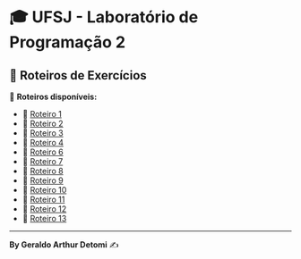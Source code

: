 # 🎓 UFSJ - Laboratório de Programação 2

## 📌 Roteiros de Exercícios

📂 **Roteiros disponíveis:**

- 📖 [Roteiro 1](/roteiro_1/roteiro_1.pdf)
- 📖 [Roteiro 2](/roteiro_2/212050034_roteiro2.pdf)
- 📖 [Roteiro 3](/roteiro_3/212050034_roteiro3.pdf)
- 📖 [Roteiro 4](/roteiro_4/212050034_roteiro4.pdf)
- 📖 [Roteiro 6](/roteiro_6/212050034_roteiro6.pdf)
- 📖 [Roteiro 7](/roteiro_7/212050034_roteiro7.pdf)
- 📖 [Roteiro 8](/roteiro_8/212050034_roteiro8.pdf)
- 📖 [Roteiro 9](/roteiro_9/212050034_roteiro9.pdf)
- 📖 [Roteiro 10](/roteiro_10/212050034_roteiro10.pdf)
- 📖 [Roteiro 11](/roteiro_11/212050034_roteiro11.pdf)
- 📖 [Roteiro 12](/roteiro_12/212050034_roteiro12.pdf)
- 📖 [Roteiro 13](/roteiro_13/212050034_roteiro13.pdf)

---

**By Geraldo Arthur Detomi** ✍️
